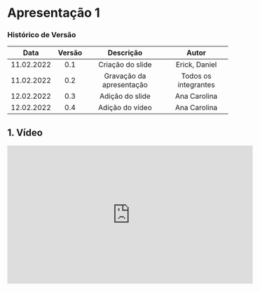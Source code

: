 # Apresentação 1

### Histórico de Versão

|  Data  | Versão | Descrição | Autor |
| :----: | :----: | :-------: | :---: | 
| 11.02.2022 | 0.1 | Criação do slide | Erick, Daniel |
| 11.02.2022 | 0.2 | Gravação da apresentação | Todos os integrantes |
| 12.02.2022 | 0.3 | Adição do slide | Ana Carolina |
| 12.02.2022 | 0.4 | Adição do vídeo | Ana Carolina |


## 1. Vídeo

<center>

<iframe width="560" height="315" src="https://www.youtube.com/embed/iwRwlbsyQlg" title="YouTube video player" frameborder="0" allow="accelerometer; autoplay; clipboard-write; encrypted-media; gyroscope; picture-in-picture" allowfullscreen></iframe>

</center>